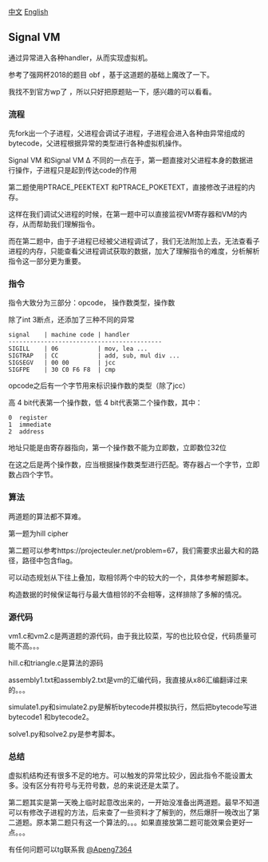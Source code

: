 [中文](./README_zh.md) [English](./README.md)

## Signal VM

通过异常进入各种handler，从而实现虚拟机。

参考了强网杯2018的题目 obf ，基于这道题的基础上魔改了一下。

我找不到官方wp了 ，所以只好把原题贴一下，感兴趣的可以看看。

### 流程

先fork出一个子进程，父进程会调试子进程，子进程会进入各种由异常组成的bytecode，父进程根据异常的类型进行各种虚拟机操作。

Signal VM 和Signal VM Δ 不同的一点在于，第一题直接对父进程本身的数据进行操作，子进程只是起到传达code的作用

第二题使用PTRACE_PEEKTEXT 和PTRACE_POKETEXT，直接修改子进程的内存。

这样在我们调试父进程的时候，在第一题中可以直接监视VM寄存器和VM的内存，从而帮助我们理解指令。

而在第二题中，由于子进程已经被父进程调试了，我们无法附加上去，无法查看子进程的内存，只能查看父进程调试获取的数据，加大了理解指令的难度，分析解析指令这一部分更为重要。

### 指令

指令大致分为三部分：opcode， 操作数类型，操作数

除了int 3断点，还添加了三种不同的异常

```
signal    | machine code | handler
-------------------------------------------
SIGILL    | 06           | mov, lea ...
SIGTRAP   | CC           | add, sub, mul div ...
SIGSEGV   | 00 00        | jcc
SIGFPE    | 30 C0 F6 F8  | cmp
```

opcode之后有一个字节用来标识操作数的类型（除了jcc）

高 4 bit代表第一个操作数，低 4 bit代表第二个操作数，其中：

```
0  register
1  immediate
2  address
```

地址只能是由寄存器指向，第一个操作数不能为立即数，立即数位32位

在这之后是两个操作数，应当根据操作数类型进行匹配。寄存器占一个字节，立即数占四个字节。

### 算法

两道题的算法都不算难。

第一题为hill cipher

第二题可以参考https://projecteuler.net/problem=67，我们需要求出最大和的路径，路径中包含flag。

可以动态规划从下往上叠加，取相邻两个中的较大的一个，具体参考解题脚本。

构造数据的时候保证每行与最大值相邻的不会相等，这样排除了多解的情况。

### 源代码

vm1.c和vm2.c是两道题的源代码，由于我比较菜，写的也比较仓促，代码质量可能不高。。。

hill.c和triangle.c是算法的源码

assembly1.txt和assembly2.txt是vm的汇编代码，我直接从x86汇编翻译过来的。。。

simulate1.py和simulate2.py是解析bytecode并模拟执行，然后把bytecode写进bytecode1 和bytecode2。

solve1.py和solve2.py是参考脚本。

### 总结

虚拟机结构还有很多不足的地方。可以触发的异常比较少，因此指令不能设置太多。没有区分有符号与无符号数，总的来说还是太菜了。

第二题其实是第一天晚上临时起意改出来的，一开始没准备出两道题。最早不知道可以有修改子进程的方法，后来查了一些资料才了解到的，然后爆肝一晚改出了第二道题。原本第二题只有这一个算法的。。。如果直接放第二题可能效果会更好一点。。。

有任何问题可以tg联系我 [@Apeng7364](https://t.me/Apeng7364)